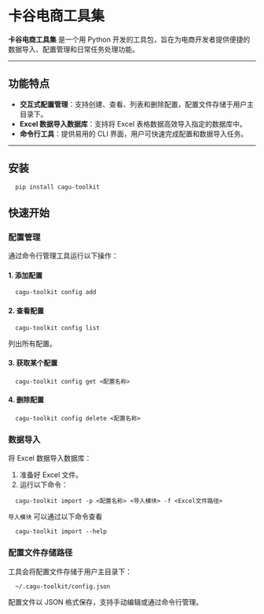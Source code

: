 # 卡谷电商工具集

**卡谷电商工具集** 是一个用 Python 开发的工具包，旨在为电商开发者提供便捷的数据导入、配置管理和日常任务处理功能。

---

## 功能特点

- **交互式配置管理**：支持创建、查看、列表和删除配置，配置文件存储于用户主目录下。
- **Excel 数据导入数据库**：支持将 Excel 表格数据高效导入指定的数据库中。
- **命令行工具**：提供易用的 CLI 界面，用户可快速完成配置和数据导入任务。

---

## 安装

```shell
  pip install cagu-toolkit
```

## 快速开始

### 配置管理

通过命令行管理工具运行以下操作：

#### 1. 添加配置

```shell
  cagu-toolkit config add
```

#### 2. 查看配置

```shell
  cagu-toolkit config list
```

列出所有配置。

#### 3. 获取某个配置

```shell
  cagu-toolkit config get <配置名称>
```

#### 4. 删除配置

```shell
  cagu-toolkit config delete <配置名称>
```

### 数据导入

将 Excel 数据导入数据库：

1. 准备好 Excel 文件。
2. 运行以下命令：

```shell
  cagu-toolkit import -p <配置名称> <导入模块> -f <Excel文件路径>
```

`导入模块` 可以通过以下命令查看

```shell
  cagu-toolkit import --help
```

### 配置文件存储路径

工具会将配置文件存储于用户主目录下：

```shell
  ~/.cagu-toolkit/config.json
```

配置文件以 JSON 格式保存，支持手动编辑或通过命令行管理。